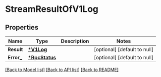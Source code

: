 # StreamResultOfV1Log

## Properties
Name | Type | Description | Notes
------------ | ------------- | ------------- | -------------
**Result** | [***V1Log**](v1Log.md) |  | [optional] [default to null]
**Error_** | [***RpcStatus**](rpcStatus.md) |  | [optional] [default to null]

[[Back to Model list]](../README.md#documentation-for-models) [[Back to API list]](../README.md#documentation-for-api-endpoints) [[Back to README]](../README.md)

